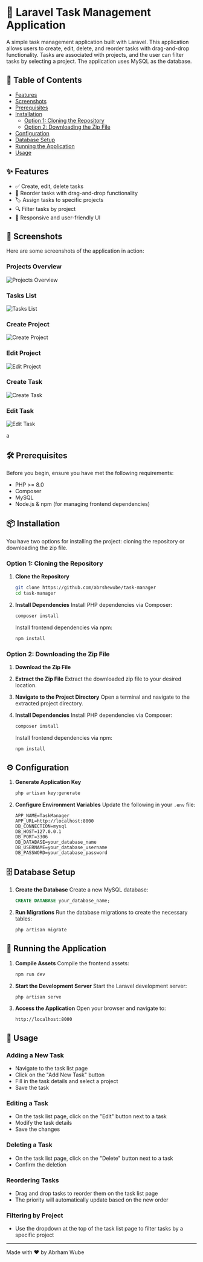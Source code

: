 # 🚀 Laravel Task Management Application

A simple task management application built with Laravel. This application allows users to create, edit, delete, and reorder tasks with drag-and-drop functionality. Tasks are associated with projects, and the user can filter tasks by selecting a project. The application uses MySQL as the database.

## 📑 Table of Contents

- [Features](#-features)
- [Screenshots](#-screenshots)
- [Prerequisites](#-prerequisites)
- [Installation](#-installation)
  - [Option 1: Cloning the Repository](#option-1-cloning-the-repository)
  - [Option 2: Downloading the Zip File](#option-2-downloading-the-zip-file)
- [Configuration](#-configuration)
- [Database Setup](#-database-setup)
- [Running the Application](#-running-the-application)
- [Usage](#-usage)

## ✨ Features

- ✅ Create, edit, delete tasks
- 🔄 Reorder tasks with drag-and-drop functionality
- 🏷️ Assign tasks to specific projects
- 🔍 Filter tasks by project
- 📱 Responsive and user-friendly UI

## 📸 Screenshots

Here are some screenshots of the application in action:

### Projects Overview
![Projects Overview](./screenshots/sc1.PNG)

### Tasks List
![Tasks List](./screenshots/sc3.PNG)

### Create Project
![Create Project](./screenshots/sc2.PNG)

### Edit Project
![Edit Project](./screenshots/edit-project.jpg)

### Create Task
![Create Task](./screenshots/sc4.jpg)

### Edit Task
![Edit Task](./screenshots/sc5.jpg)

a

## 🛠️ Prerequisites

Before you begin, ensure you have met the following requirements:

- PHP >= 8.0
- Composer
- MySQL
- Node.js & npm (for managing frontend dependencies)

## 📦 Installation

You have two options for installing the project: cloning the repository or downloading the zip file.

### Option 1: Cloning the Repository

1. **Clone the Repository**
   ```bash
   git clone https://github.com/abrshewube/task-manager
   cd task-manager
   ```

2. **Install Dependencies**
   Install PHP dependencies via Composer:
   ```bash
   composer install
   ```
   Install frontend dependencies via npm:
   ```bash
   npm install
   ```

### Option 2: Downloading the Zip File

1. **Download the Zip File**
  
2. **Extract the Zip File**
   Extract the downloaded zip file to your desired location.

3. **Navigate to the Project Directory**
   Open a terminal and navigate to the extracted project directory.

4. **Install Dependencies**
   Install PHP dependencies via Composer:
   ```bash
   composer install
   ```
   Install frontend dependencies via npm:
   ```bash
   npm install
   ```

## ⚙️ Configuration



1. **Generate Application Key**
   ```bash
   php artisan key:generate
   ```

3. **Configure Environment Variables**
   Update the following in your `.env` file:
   ```plaintext
   APP_NAME=TaskManager
   APP_URL=http://localhost:8000
   DB_CONNECTION=mysql
   DB_HOST=127.0.0.1
   DB_PORT=3306
   DB_DATABASE=your_database_name
   DB_USERNAME=your_database_username
   DB_PASSWORD=your_database_password
   ```

## 🗄️ Database Setup

1. **Create the Database**
   Create a new MySQL database:
   ```sql
   CREATE DATABASE your_database_name;
   ```

2. **Run Migrations**
   Run the database migrations to create the necessary tables:
   ```bash
   php artisan migrate
   ```



## 🚀 Running the Application

1. **Compile Assets**
   Compile the frontend assets:
   ```bash
   npm run dev
   ```

2. **Start the Development Server**
   Start the Laravel development server:
   ```bash
   php artisan serve
   ```

3. **Access the Application**
   Open your browser and navigate to:
   ```plaintext
   http://localhost:8000
   ```

## 📝 Usage

### Adding a New Task
- Navigate to the task list page
- Click on the "Add New Task" button
- Fill in the task details and select a project
- Save the task

### Editing a Task
- On the task list page, click on the "Edit" button next to a task
- Modify the task details
- Save the changes

### Deleting a Task
- On the task list page, click on the "Delete" button next to a task
- Confirm the deletion

### Reordering Tasks
- Drag and drop tasks to reorder them on the task list page
- The priority will automatically update based on the new order

### Filtering by Project
- Use the dropdown at the top of the task list page to filter tasks by a specific project

---

Made with ❤️ by Abrham Wube